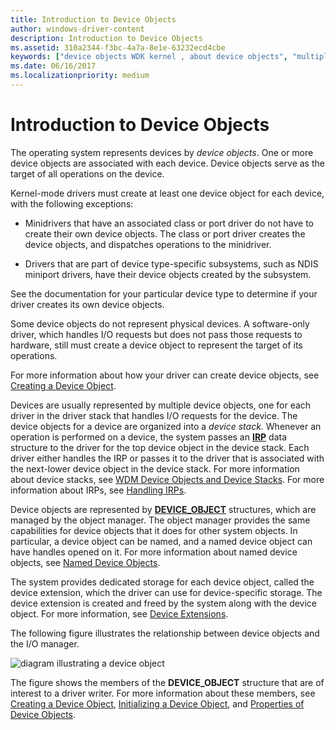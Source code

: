 ```yaml
---
title: Introduction to Device Objects
author: windows-driver-content
description: Introduction to Device Objects
ms.assetid: 310a2344-f3bc-4a7a-8e1e-63232ecd4cbe
keywords: ["device objects WDK kernel , about device objects", "multiple device objects WDK kernel", "device stacks WDK kernel , about device stacks", "device extensions WDK kernel"]
ms.date: 06/16/2017
ms.localizationpriority: medium
---
```


# Introduction to Device Objects





The operating system represents devices by *device objects*. One or more device objects are associated with each device. Device objects serve as the target of all operations on the device.

Kernel-mode drivers must create at least one device object for each device, with the following exceptions:

-   Minidrivers that have an associated class or port driver do not have to create their own device objects. The class or port driver creates the device objects, and dispatches operations to the minidriver.

-   Drivers that are part of device type-specific subsystems, such as NDIS miniport drivers, have their device objects created by the subsystem.

See the documentation for your particular device type to determine if your driver creates its own device objects.

Some device objects do not represent physical devices. A software-only driver, which handles I/O requests but does not pass those requests to hardware, still must create a device object to represent the target of its operations.

For more information about how your driver can create device objects, see [Creating a Device Object](creating-a-device-object.md).

Devices are usually represented by multiple device objects, one for each driver in the driver stack that handles I/O requests for the device. The device objects for a device are organized into a *device stack*. Whenever an operation is performed on a device, the system passes an [**IRP**](https://msdn.microsoft.com/library/windows/hardware/ff550694) data structure to the driver for the top device object in the device stack. Each driver either handles the IRP or passes it to the driver that is associated with the next-lower device object in the device stack. For more information about device stacks, see [WDM Device Objects and Device Stacks](wdm-device-objects-and-device-stacks.md). For more information about IRPs, see [Handling IRPs](handling-irps.md).

Device objects are represented by [**DEVICE\_OBJECT**](https://msdn.microsoft.com/library/windows/hardware/ff543147) structures, which are managed by the object manager. The object manager provides the same capabilities for device objects that it does for other system objects. In particular, a device object can be named, and a named device object can have handles opened on it. For more information about named device objects, see [Named Device Objects](named-device-objects.md).

The system provides dedicated storage for each device object, called the device extension, which the driver can use for device-specific storage. The device extension is created and freed by the system along with the device object. For more information, see [Device Extensions](device-extensions.md).

The following figure illustrates the relationship between device objects and the I/O manager.

![diagram illustrating a device object](images/3devobj.png)

The figure shows the members of the **DEVICE\_OBJECT** structure that are of interest to a driver writer. For more information about these members, see [Creating a Device Object](creating-a-device-object.md), [Initializing a Device Object](initializing-a-device-object.md), and [Properties of Device Objects](properties-of-device-objects.md).

 

 




